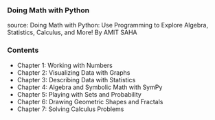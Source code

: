 ### Doing Math with Python

source: Doing Math with Python: Use Programming to Explore Algebra, Statistics, Calculus, and More! By AMIT SAHA

### Contents

- Chapter 1: Working with Numbers
- Chapter 2: Visualizing Data with Graphs
- Chapter 3: Describing Data with Statistics
- Chapter 4: Algebra and Symbolic Math with SymPy
- Chapter 5: Playing with Sets and Probability
- Chapter 6: Drawing Geometric Shapes and Fractals
- Chapter 7: Solving Calculus Problems
